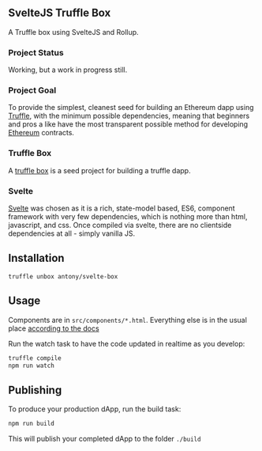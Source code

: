 ## SvelteJS Truffle Box

A Truffle box using SvelteJS and Rollup.

### Project Status

Working, but a work in progress still.

### Project Goal

To provide the simplest, cleanest seed for building an Ethereum dapp using [Truffle](http://truffleframework.com/), with the minimum possible dependencies, meaning that beginners and pros a like have the most transparent possible method for developing [Ethereum](https://www.ethereum.org/) contracts.

### Truffle Box

A [truffle box](http://truffleframework.com/boxes/) is a seed project for building a truffle dapp.

### Svelte

[Svelte](https://svelte.technology) was chosen as it is a rich, state-model based, ES6, component framework with very few dependencies, which is nothing more than html, javascript, and css. Once compiled via svelte, there are no clientside dependencies at all - simply vanilla JS.

## Installation

```
truffle unbox antony/svelte-box
```

## Usage

Components are in `src/components/*.html`. Everything else is in the usual place [according to the docs](https://github.com/trufflesuite/truffle-init-default)

Run the watch task to have the code updated in realtime as you develop:

```javascript
truffle compile
npm run watch
```

## Publishing

To produce your production dApp, run the build task:

```javascript
npm run build
```

This will publish your completed dApp to the folder `./build`
